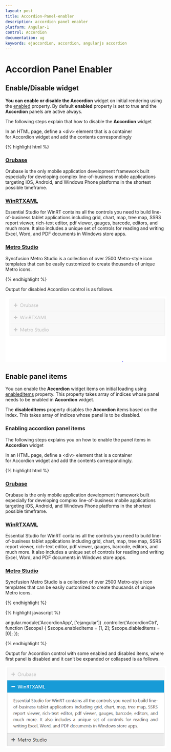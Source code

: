 ```yaml
---
layout: post
title: Accordion-Panel-enabler
description: accordion panel enabler
platform: Angular-1
control: Accordion 
documentation: ug
keywords: ejaccordion, accordion, angularjs accordion
---
```


# Accordion Panel Enabler

## Enable/Disable widget

**You can enable or disable the Accordion** widget on initial rendering using the [enabled](https://help.syncfusion.com/api/js/ejaccordion#members:enabled) property. By default **enabled** property is set to true and the **Accordion** panels are active always. 

 The following steps explain that how to disable the **Accordion** widget

In an HTML page, define a &lt;div&gt; element that is a container for Accordion widget and add the contents correspondingly

{% highlight html %}
  
<div id="accordion" style="width: 500px" ej-accordion e-enabled="false">
    <h3>
        <a href="#">Orubase</a>
    </h3>
    <div>
        <!-- add accordion contents here to load contents under this header -->
        Orubase is the only mobile application development framework built especially for developing complex line-of-business mobile applications targeting iOS, Android, and Windows Phone platforms in the shortest possible timeframe.
    </div>
    <h3>
        <a href="#">WinRTXAML</a>
    </h3>
    <div>
        <!-- add accordion contents here to load contents under this header -->
        Essential Studio for WinRT contains all the controls you need to build line-of-business tablet applications including grid, chart, map, tree map, SSRS report viewer, rich-text editor, pdf viewer, gauges, barcode, editors, and much more. It also includes a unique set of controls for reading and writing Excel, Word, and PDF documents in Windows store apps.
    </div>
    <h3>
        <a href="#">Metro Studio</a>
    </h3>
    <div>
        <!-- add accordion contents here to load contents under this header -->
        Syncfusion Metro Studio is a collection of over 2500 Metro-style icon templates that can be easily customized to create thousands of unique Metro icons.
    </div>
</div>

{% endhighlight %}

Output for disabled Accordion control is as follows.


![](Accordion-Panel-enabler_images/Accordion-Panel-enabler_img1.png) 

## Enable panel items

You can enable the **Accordion** widget items on initial loading using [enabledItems](https://help.syncfusion.com/api/js/ejaccordion#members:enableditems) property. This property takes array of indices whose panel needs to be enabled in **Accordion** widget. 

The **disabledItems** property disables the **Accordion** items based on the index. This takes array of indices whose panel is to be disabled. 

### Enabling accordion panel items

The following steps explains you on how to enable the panel items in **Accordion** widget

In an HTML page, define a &lt;div&gt; element that is a container for Accordion widget and add the contents correspondingly.

{% highlight html %}
   
<div id="accordion" style="width: 500px" ej-accordion e-enablemultipleopen="true" e-enableditems="enableditem" e-disableditems="diableditems" e-selecteditemindex="1">
    <h3>
        <a href="#">Orubase</a>
    </h3>
    <div>
        <!-- add accordion contents here to load contents under this header -->
        Orubase is the only mobile application development framework built especially for developing complex line-of-business mobile applications targeting iOS, Android, and Windows Phone platforms in the shortest possible timeframe.
    </div>
    <h3>
        <a href="#">WinRTXAML</a>
    </h3>
    <div>
        <!-- add accordion contents here to load contents under this header -->
        Essential Studio for WinRT contains all the controls you need to build line-of-business tablet applications including grid, chart, map, tree map, SSRS report viewer, rich-text editor, pdf viewer, gauges, barcode, editors, and much more. It also includes a unique set of controls for reading and writing Excel, Word, and PDF documents in Windows store apps.
    </div>
    <h3>
        <a href="#">Metro Studio</a>
    </h3>
    <div>
        <!-- add accordion contents here to load contents under this header -->
        Syncfusion Metro Studio is a collection of over 2500 Metro-style icon templates that can be easily customized to create thousands of unique Metro icons.
    </div>
</div>

{% endhighlight %}


{% highlight javascript %}

  angular.module('AccordionApp', ['ejangular'])
    .controller('AccordionCtrl', function ($scope) {
        $scope.enableditems = [1, 2];
        $scope.diableditems = [0];
  });

{% endhighlight %}

Output for Accordion control with some enabled and disabled items, where first panel is disabled and it can’t be expanded or collapsed is as follows.


![](Accordion-Panel-enabler_images/Accordion-Panel-enabler_img2.png)